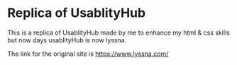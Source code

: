 # Replica of UsablityHub 

This is a replica of UsablityHub made by me to enhance my html & css skills but now days usablityHub is now lyssna.

The link for the original site is https://www.lyssna.com/